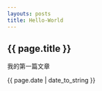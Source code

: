 ```yaml
---
layouts: posts
title: Hello-World
---
```

<h2>{{ page.title }}</h2>
<p>我的第一篇文章</p>
<p>{{ page.date | date_to_string }}</p>